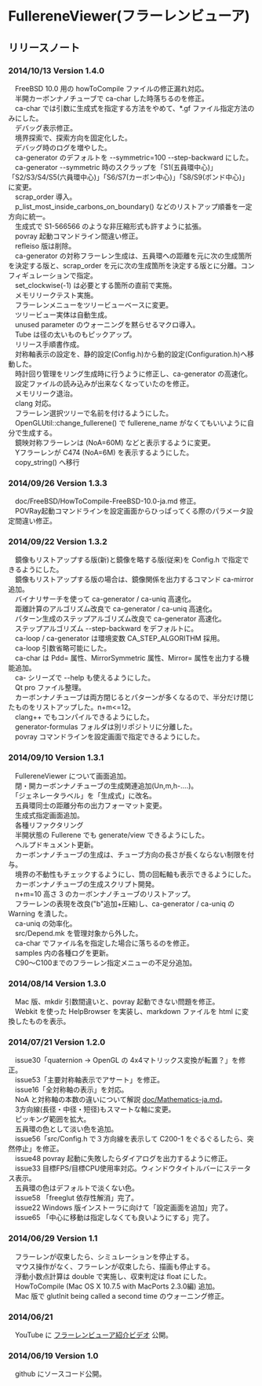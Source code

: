 # FullereneViewer(フラーレンビューア)
## リリースノート

### 2014/10/13 Version 1.4.0
　FreeBSD 10.0 用の howToCompile ファイルの修正漏れ対応。  
　半開カーボンナノチューブで ca-char した時落ちるのを修正。  
　ca-char では引数に生成式を指定する方法をやめて、*.gf ファイル指定方法のみにした。  
　デバッグ表示修正。  
　境界探索で、探索方向を固定化した。  
　デバッグ時のログを増やした。  
　ca-generator のデフォルトを --symmetric=100 --step-backward にした。  
　ca-generator --symmetric 時のスクラップを「S1(五員環中心)」「S2/S3/S4/S5(六員環中心)」「S6/S7(カーボン中心)」「S8/S9(ボンド中心)」に変更。  
　scrap_order 導入。  
　p_list_most_inside_carbons_on_boundary() などのリストアップ順番を一定方向に統一。  
　生成式で S1-566566 のような非圧縮形式も許すように拡張。  
　povray 起動コマンドライン間違い修正。  
　refleiso 版は削除。  
　ca-generator の対称フラーレン生成は、五員環への距離を元に次の生成箇所を決定する版と、scrap_order を元に次の生成箇所を決定する版とに分離。コンフィギュレーションで指定。  
　set_clockwise(-1) は必要とする箇所の直前で実施。  
　メモリリークテスト実施。  
　フラーレンメニューをツリービューベースに変更。  
　ツリービュー実体は自動生成。  
　unused parameter のウォーニングを黙らせるマクロ導入。  
　Tube は径の太いものもピックアップ。  
　リリース手順書作成。  
　対称軸表示の設定を、静的設定(Config.h)から動的設定(Configuration.h)へ移動した。  
　時計回り管理をリング生成時に行うように修正し、ca-generator の高速化。  
　設定ファイルの読み込みが出来なくなっていたのを修正。  
　メモリリーク退治。  
　clang 対応。  
　フラーレン選択ツリーで名前を付けるようにした。  
　OpenGLUtil::change_fullerene() で fullerene_name がなくてもいいように自分で生成する。  
　鏡映対称フラーレンは (NoA=60M) などと表示するように変更。  
　Yフラーレンが C474 (NoA=6M) を表示するようにした。  
　copy_string() へ移行

### 2014/09/26 Version 1.3.3
　doc/FreeBSD/HowToCompile-FreeBSD-10.0-ja.md 修正。  
　POVRay起動コマンドラインを設定画面からひっぱってくる際のパラメータ設定間違い修正。

### 2014/09/22 Version 1.3.2
　鏡像もリストアップする版(新)と鏡像を略する版(従来)を Config.h で指定できるようにした。  
　鏡像もリストアップする版の場合は、鏡像関係を出力するコマンド ca-mirror 追加。  
　バイナリサーチを使って ca-generator / ca-uniq 高速化。  
　距離計算のアルゴリズム改良で ca-generator / ca-uniq 高速化。  
　パターン生成のステップアルゴリズム改良で ca-generator 高速化。  
　ステップアルゴリズム --step-backward をデフォルトに。  
　ca-loop / ca-generator は環境変数 CA_STEP_ALGORITHM 採用。  
　ca-loop 引数省略可能にした。  
　ca-char は Pdd= 属性、MirrorSymmetric 属性、Mirror= 属性を出力する機能追加。  
　ca- シリーズで --help も使えるようにした。  
　Qt pro ファイル整理。  
　カーボンナノチューブは両方閉じるとパターンが多くなるので、半分だけ閉じたものをリストアップした。n+m<=12。  
　clang++ でもコンパイルできるようにした。  
　generator-formulas フォルダは別リポジトリに分離した。  
　povray コマンドラインを設定画面で指定できるようにした。

### 2014/09/10 Version 1.3.1
　FullereneViewer について画面追加。  
　閉・開カーボンナノチューブの生成関連追加(Un,m,h-....)。  
　「ジェネレータラベル」を「生成式」に改名。  
　五員環同士の距離分布の出力フォーマット変更。  
　生成式指定画面追加。  
　各種リファクタリング  
　半開状態の Fullerene でも generate/view できるようにした。  
　ヘルプドキュメント更新。  
　カーボンナノチューブの生成は、チューブ方向の長さが長くならない制限を付与。  
　境界の不動性もチェックするようにし、筒の回転軸も表示できるようにした。  
　カーボンナノチューブの生成スクリプト開発。  
　n+m=10 高さ 3 のカーボンナノチューブのリストアップ。  
　フラーレンの表現を改良("b"追加+圧縮)し、ca-generator / ca-uniq の Warning を潰した。  
　ca-uniq の効率化。  
　src/Depend.mk を管理対象から外した。  
　ca-char でファイル名を指定した場合に落ちるのを修正。  
　samples 内の各種ログを更新。  
　C90〜C100までのフラーレン指定メニューの不足分追加。

### 2014/08/14 Version 1.3.0
　Mac 版、mkdir 引数間違いと、povray 起動できない問題を修正。  
　Webkit を使った HelpBrowser を実装し、markdown ファイルを html に変換したものを表示。

### 2014/07/21 Version 1.2.0
　issue30「quaternion → OpenGL の 4x4マトリックス変換が転置？」を修正。  
　issue53「主要対称軸表示でアサート」を修正。  
　issue16「全対称軸の表示」を対応。  
　NoA と対称軸の本数の違いについて解説 [doc/Mathematics-ja.md](Mathematics-ja.md)。  
　3方向線(長径・中径・短径)もスマートな軸に変更。  
　ピッキング範囲を拡大。  
　五員環の色として淡い色を追加。  
　issue56「src/Config.h で３方向線を表示して C200-1 をぐるぐるしたら、突然停止」を修正。  
　issue48 povray 起動に失敗したらダイアログを出力するように修正。  
　issue33 目標FPS/目標CPU使用率対応。ウィンドウタイトルバーにステータス表示。  
　五員環の色はデフォルトで淡くない色。  
　issue58 「freeglut 依存性解消」完了。  
　issue22 Windows 版インストーラに向けて「設定画面を追加」完了。  
　issue65 「中心に移動は指定しなくても良いようにする」完了。

### 2014/06/29 Version 1.1
　フラーレンが収束したら、シミュレーションを停止する。  
　マウス操作がなく、フラーレンが収束したら、描画も停止する。  
　浮動小数点計算は double で実施し、収束判定は float にした。  
　HowToCompile (Mac OS X 10.7.5 with MacPorts 2.3.0編) 追加。  
　Mac 版で glutInit being called a second time のウォーニング修正。

### 2014/06/21
　YouTube に [フラーレンビューア紹介ビデオ](https://www.youtube.com/watch?v=J_qkGaMuqyE) 公開。

### 2014/06/19 Version 1.0
　github にソースコード公開。
